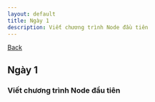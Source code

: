 ```yaml
---
layout: default
title: Ngày 1
description: Viết chương trình Node đầu tiên
---
```


[Back](./)

## Ngày 1
### Viết chương trình Node đầu tiên